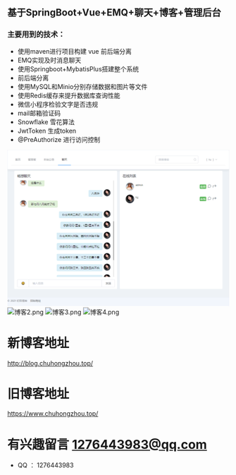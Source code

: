 ## 基于SpringBoot+Vue+EMQ+聊天+博客+管理后台
### 主要用到的技术：
- 使用maven进行项目构建 vue 前后端分离
- EMQ实现及时消息聊天
- 使用Springboot+MybatisPlus搭建整个系统 
- 前后端分离
- 使用MySQL和Minio分别存储数据和图片等文件
- 使用Redis缓存来提升数据库查询性能
- 微信小程序检验文字是否违规
- mail邮箱验证码
- Snowflake 雪花算法
- JwtToken  生成token
- @PreAuthorize 进行访问控制

![博客1.png](https://github.com/chuhongzhou/chat/blob/main/image/微信截图_20210830222446.png "博客预览1.png")
![博客2.png](https://www.chuhongzhou.top/images/2.png)
![博客3.png](https://www.chuhongzhou.top/images/3.png)
![博客4.png](https://www.chuhongzhou.top/images/4.png)


# 新博客地址
http://blog.chuhongzhou.top/
# 旧博客地址
https://www.chuhongzhou.top/


# 有兴趣留言 1276443983@qq.com
- QQ ：  1276443983



